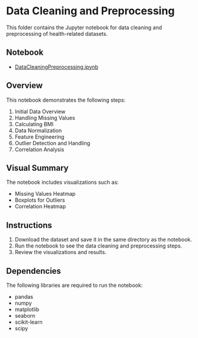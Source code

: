# Data Cleaning and Preprocessing

This folder contains the Jupyter notebook for data cleaning and preprocessing of health-related datasets.

## Notebook

- [DataCleaningPreprocessing.ipynb](data-cleaning-preprocessing/DataCleaningPreprocessing.ipynb)

## Overview

This notebook demonstrates the following steps:
1. Initial Data Overview
2. Handling Missing Values
3. Calculating BMI
4. Data Normalization
5. Feature Engineering
6. Outlier Detection and Handling
7. Correlation Analysis

## Visual Summary

The notebook includes visualizations such as:
- Missing Values Heatmap
- Boxplots for Outliers
- Correlation Heatmap

## Instructions

1. Download the dataset and save it in the same directory as the notebook.
2. Run the notebook to see the data cleaning and preprocessing steps.
3. Review the visualizations and results.

## Dependencies

The following libraries are required to run the notebook:
- pandas
- numpy
- matplotlib
- seaborn
- scikit-learn
- scipy
